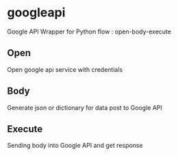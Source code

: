 # googleapi
Google API Wrapper for Python
flow : open-body-execute

## Open
Open google api service with credentials

## Body
Generate json or dictionary for data post to Google API

## Execute
Sending body into Google API and get response
